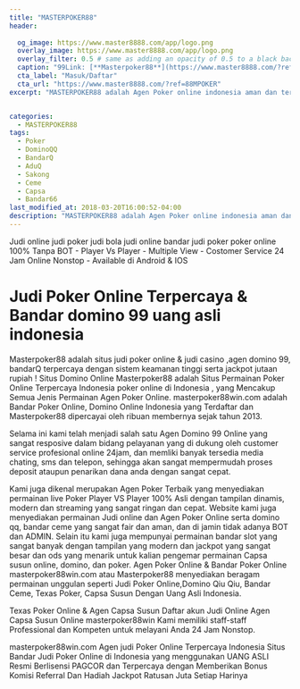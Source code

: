 ```yaml
---
title: "MASTERPOKER88"
header:
  
  og_image: https://www.master8888.com/app/logo.png
  overlay_image: https://www.master8888.com/app/logo.png
  overlay_filter: 0.5 # same as adding an opacity of 0.5 to a black background
  caption: "99Link: [**Masterpoker88**](https://www.master8888.com/?ref=88MPOKER)"
  cta_label: "Masuk/Daftar"
  cta_url: "https://www.master8888.com/?ref=88MPOKER"
excerpt: "MASTERPOKER88 adalah Agen Poker online indonesia aman dan terpercaya yang menyediakan permainan Bandarq Online, DominoQQ, Capsa Susun, Bandar Poker, AduQ dan PokerQQ."


categories:
  - MASTERPOKER88
tags:
  - Poker
  - DominoQQ
  - BandarQ
  - AduQ
  - Sakong
  - Ceme
  - Capsa
  - Bandar66
last_modified_at: 2018-03-20T16:00:52-04:00
description: "MASTERPOKER88 adalah Agen Poker online indonesia aman dan terpercaya yang menyediakan permainan Bandarq Online, DominoQQ, Capsa Susun, Bandar Poker, AduQ dan PokerQQ."
---
```

Judi online judi poker judi bola judi online bandar judi poker poker online
100% Tanpa BOT - Player Vs Player - Multiple View - Costomer Service 24 Jam Online Nonstop - Available di Android & IOS

<h1>Judi Poker Online Terpercaya & Bandar domino 99 uang asli indonesia</h1>

Masterpoker88 adalah situs judi poker online & judi casino ,agen domino 99, bandarQ terpercaya dengan sistem keamanan tinggi serta jackpot jutaan rupiah ! Situs Domino Online Masterpoker88 adalah Situs Permainan Poker Online Terpercaya Indonesia poker online di Indonesia , yang Mencakup Semua Jenis Permainan Agen Poker Online. 
masterpoker88win.com adalah Bandar Poker Online, Domino Online Indonesia yang Terdaftar dan Masterpoker88 dipercayai oleh ribuan membernya sejak tahun 2013. 

Selama ini kami telah menjadi salah satu Agen Domino 99 Online yang sangat resposive dalam bidang pelayanan yang di dukung oleh customer service profesional online 24jam, dan memliki banyak tersedia media chating, sms dan telepon, sehingga akan sangat mempermudah proses deposit ataupun penarikan dana anda dengan sangat cepat. 

Kami juga dikenal merupakan Agen Poker Terbaik yang menyediakan permainan live Poker Player VS Player 100% Asli dengan tampilan dinamis, modern dan streaming yang sangat ringan dan cepat. 
Website kami juga menyediakan permainan Judi online dan Agen Poker Online serta domino qq, bandar ceme yang sangat fair dan aman, dan di jamin tidak adanya BOT dan ADMIN. 
Selain itu kami juga mempunyai permainan bandar slot yang sangat banyak dengan tampilan yang modern dan jackpot yang sangat besar dan ods yang menarik untuk kalian pengemar permainan Capsa susun online, domino, dan poker. 
Agen Poker Online & Bandar Poker Online
masterpoker88win.com atau Masterpoker88 menyediakan beragam permainan unggulan seperti Judi Poker Online,Domino Qiu Qiu, Bandar Ceme, Texas Poker, Capsa Susun Dengan Uang Asli Indonesia.



Texas Poker Online & Agen Capsa Susun
Daftar akun Judi Online Agen Capsa Susun Online masterpoker88win Kami memiliki staff-staff Professional dan Kompeten untuk melayani Anda 24 Jam Nonstop.



masterpoker88win.com Agen judi Poker Online Terpercaya Indonesia
Situs Bandar Judi Poker Online di Indonesia yang menggunakan UANG ASLI Resmi Berlisensi PAGCOR dan Terpercaya dengan Memberikan Bonus Komisi Referral Dan Hadiah Jackpot Ratusan Juta Setiap Harinya
